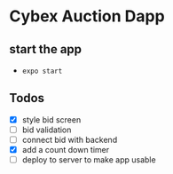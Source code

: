 # Cybex Auction Dapp

## start the app
* `expo start`

## Todos
* [x] style bid screen
* [ ] bid validation
* [ ] connect bid with backend
* [x] add a count down timer
* [ ] deploy to server to make app usable
